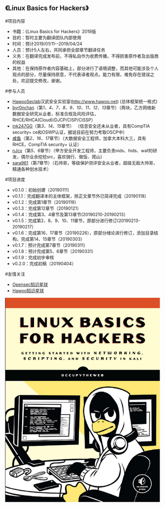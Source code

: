 ## 《Linux Basics for Hackers》

#项目内容 
- 书籍：《Linux Basics for Hackers》2019版
- 目的：暂时主要为翻译团队内部使用
- 时间：预计2019/01/11--2019/04/24
- 人员：预计5人左右，共同承担全部章节翻译任务
- 义务：在翻译完成发布前，不得私自作为收费传播，不得损害原作者及出版商的权益
- 其他：在保持原作者内容基础上，部分进行了语境调整，而其他可能涉及个人观点的部分，尽量保持原意，不代表译者观点。能力有限，难免存在错误之处，欢迎提交修改，谢谢。

#参与人员
- [HawooSeclab](https://github.com/hawoosec)汉武安全实验室(http://www.hawoo.net) (总体框架统一格式)
- [byr0nchan](https://github.com/byr0nchan)（第*1、4、7、8、9、10、11、12、13*章节）（两块，乙方网络新数据安全研究从业者，标准合规及风险评估，RHCE/RHCA(Cloud)/DJCP/CISP/CISSP）
- [ink247GG](https://github.com/ink247GG)（第*3、14、15*章节）
（信息安全还未从业者，具有CompTIA security+ ce和OSWP认证，据说目前在努力考取OSCP中）
- [咸鱼]()（第*2、16、17*章节）（大数据安全工程师，加拿大本科大三，具有RHCE，CompTIA security+ 认证）
- [nJcx](https://github.com/nJcx)（第*5、6*章节）（甲方安全开发工程师，主要负责nids、hids、waf的研发，偶尔业余挖挖src，喜欢骑行、做饭、爬山）
- [sara961](https://github.com/sara961)（第*7*章节）（石帅哥，等级保护测评安全从业者，超级无敌大帅哥，精通各种划水技术）

#项目进度 
- v0.1.0：初始创建（20190111）
- v0.1.1：完成翻译本的主体框架，除正文章节外已简译完成（20190118）
- v0.1.2：完成第1章节（20190119）
- v0.1.3：完成第12章节（20190121）
- v0.1.4：完成第3、4章节及第13章节(20190210-20190213）
- v0.1.5：完成第2、8、9、10、11章节，原部分进行修订(20190213-20190217）
- v0.1.6：完成第16、17章节（20190226），原部分绪论进行修订，添加目录结构，完成第14、15章节（20190303）
- v0.1.7：预计完成第7章节（20190311）
- v0.1.8：预计完成第5、6章节（20190331）
- v0.1.9：完成初步审核
- v0.2.0：完成初稿（20190404）


#友情关注 
- [Opensec知识星球](https://t.zsxq.com/vrvjAuN)
- [Hawoo知识星球](https://t.zsxq.com/2bQvFYJ)

![](./Book_name.jpg)
